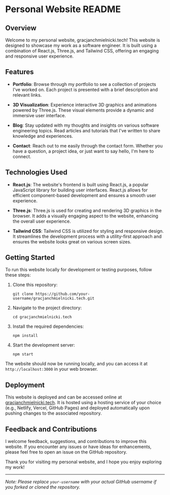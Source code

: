 # Personal Website README

## Overview

Welcome to my personal website, gracjanchmielnicki.tech! This website is designed to showcase my work as a software engineer. It is built using a combination of React.js, Three.js, and Tailwind CSS, offering an engaging and responsive user experience.

## Features

- **Portfolio**: Browse through my portfolio to see a collection of projects I've worked on. Each project is presented with a brief description and relevant links.

- **3D Visualization**: Experience interactive 3D graphics and animations powered by Three.js. These visual elements provide a dynamic and immersive user interface.

- **Blog**: Stay updated with my thoughts and insights on various software engineering topics. Read articles and tutorials that I've written to share knowledge and experiences.

- **Contact**: Reach out to me easily through the contact form. Whether you have a question, a project idea, or just want to say hello, I'm here to connect.

## Technologies Used

- **React.js**: The website's frontend is built using React.js, a popular JavaScript library for building user interfaces. React.js allows for efficient component-based development and ensures a smooth user experience.

- **Three.js**: Three.js is used for creating and rendering 3D graphics in the browser. It adds a visually engaging aspect to the website, enhancing the overall user experience.

- **Tailwind CSS**: Tailwind CSS is utilized for styling and responsive design. It streamlines the development process with a utility-first approach and ensures the website looks great on various screen sizes.

## Getting Started

To run this website locally for development or testing purposes, follow these steps:

1. Clone this repository:
   ```
   git clone https://github.com/your-username/gracjanchmielnicki.tech.git
   ```

2. Navigate to the project directory:
   ```
   cd gracjanchmielnicki.tech
   ```

3. Install the required dependencies:
   ```
   npm install
   ```

4. Start the development server:
   ```
   npm start
   ```

The website should now be running locally, and you can access it at `http://localhost:3000` in your web browser.

## Deployment

This website is deployed and can be accessed online at [gracjanchmielnicki.tech](https://gracjanchmielnicki.tech/). It is hosted using a hosting service of your choice (e.g., Netlify, Vercel, GitHub Pages) and deployed automatically upon pushing changes to the associated repository.

## Feedback and Contributions

I welcome feedback, suggestions, and contributions to improve this website. If you encounter any issues or have ideas for enhancements, please feel free to open an issue on the GitHub repository.

Thank you for visiting my personal website, and I hope you enjoy exploring my work!

---

*Note: Please replace `your-username` with your actual GitHub username if you forked or cloned the repository.*